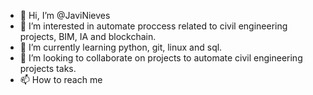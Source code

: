 - 👋 Hi, I’m @JaviNieves
- 👀 I’m interested in automate proccess related to civil engineering projects, BIM, IA and blockchain.
- 🌱 I’m currently learning python, git, linux and sql.
- 💞️ I’m looking to collaborate on projects to automate civil engineering projects taks.
- 📫 How to reach me 

<!---
JaviNieves/JaviNieves is a ✨ special ✨ repository because its `README.md` (this file) appears on your GitHub profile.
You can click the Preview link to take a look at your changes.
--->
